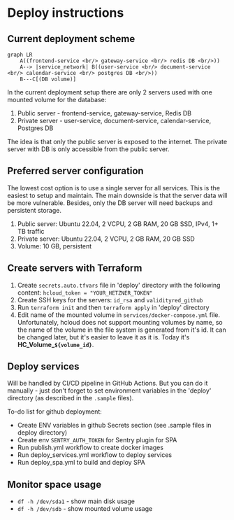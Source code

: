 # Deploy instructions

## Current deployment scheme

```mermaid
graph LR
    A((frontend-service <br/> gateway-service <br/> redis DB <br/>))
    A--> |service_network| B((user-service <br/> document-service <br/> calendar-service <br/> postgres DB <br/>))
    B---C[(DB volume)]
```

In the current deployment setup there are only 2 servers used with one mounted volume for the database:

1. Public server - frontend-service, gateway-service, Redis DB
2. Private server - user-service, document-service, calendar-service, Postgres DB

The idea is that only the public server is exposed to the internet. The private server with DB is only accessible from the public server.

## Preferred server configuration

The lowest cost option is to use a single server for all services. This is the easiest to setup and maintain. The main downside is that the server data will be more vulnerable. Besides, only the DB server will need backups and persistent storage.

1. Public server: Ubuntu 22.04, 2 VCPU, 2 GB RAM, 20 GB SSD, IPv4, 1+ TB traffic
2. Private server: Ubuntu 22.04, 2 VCPU, 2 GB RAM, 20 GB SSD
3. Volume: 10 GB, persistent

## Create servers with Terraform

1. Create `secrets.auto.tfvars` file in 'deploy' directory with the following content: `hcloud_token = "YOUR_HETZNER_TOKEN"`
2. Create SSH keys for the servers: `id_rsa` and `validityred_github`
3. Run `terraform init` and then `terraform apply` in 'deploy' directory
4. Edit name of the mounted volume in `services/docker-compose.yml` file. Unfortunately, hcloud does not support mounting volumes by name, so the name of the volume in the file system is generated from it's id. It can be changed later, but it's easier to leave it as it is. Today it's **HC_Volume_`${volume_id}`**.

## Deploy services

Will be handled by CI/CD pipeline in GitHub Actions. But you can do it manually - just don't forget to set
environment variables in the 'deploy' directory (as described in the `.sample` files).

To-do list for github deployment:

- Create ENV variables in github Secrets section (see .sample files in deploy directory)
- Create env `SENTRY_AUTH_TOKEN` for Sentry plugin for SPA
- Run publish.yml workflow to create docker images
- Run deploy_services.yml workflow to deploy services
- Run deploy_spa.yml to build and deploy SPA

## Monitor space usage

- `df -h /dev/sda1` - show main disk usage
- `df -h /dev/sdb` - show mounted volume usage
